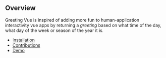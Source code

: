 ## Overview

Greeting Vue is inspired of adding more fun to human-application interactivity vue apps by returning a _greeting_ based on what time of the day, what day of the week or season of the year it is.

- [Installation](installation.md)
- [Contributions]('./contribution.md)
- [Demo](./demo/index.html)
